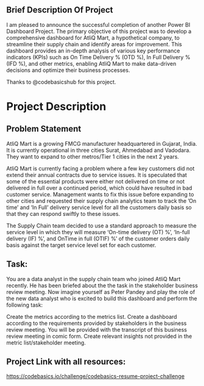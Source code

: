 
## Brief Description Of Project
I am pleased to announce the successful completion of another Power BI Dashboard Project. The primary objective of this project was to develop a comprehensive dashboard for AtliQ Mart, a hypothetical company, to streamline their supply chain and identify areas for improvement. This dashboard provides an in-depth analysis of various key performance indicators (KPIs) such as On Time Delivery % (OTD %), In Full Delivery % (IFD %), and other metrics, enabling AtliQ Mart to make data-driven decisions and optimize their business processes.

Thanks to @codebasicshub for this project.


# Project Description
## Problem Statement
AtliQ Mart is a growing FMCG manufacturer headquartered in Gujarat, India. It is currently operational in three cities Surat, Ahmedabad and Vadodara. They want to expand to other metros/Tier 1 cities in the next 2 years.

AtliQ Mart is currently facing a problem where a few key customers did not extend their annual contracts due to service issues. It is speculated that some of the essential products were either not delivered on time or not delivered in full over a continued period, which could have resulted in bad customer service. Management wants to fix this issue before expanding to other cities and requested their supply chain analytics team to track the ’On time’ and ‘In Full’ delivery service level for all the customers daily basis so that they can respond swiftly to these issues.

The Supply Chain team decided to use a standard approach to measure the service level in which they will measure ‘On-time delivery (OT) %’, ‘In-full delivery (IF) %’, and OnTime in full (OTIF) %’ of the customer orders daily basis against the target service level set for each customer.

## Task:  
You are a data analyst in the supply chain team who joined AtliQ Mart recently. He has been briefed about the the task in the stakeholder business review meeting. Now imagine yourself as Peter Pandey and play the role of the new data analyst who is excited to build this dashboard and perform the following task:

Create the metrics according to the metrics list.
Create a dashboard according to the requirements provided by stakeholders in the business review meeting. You will be provided with the transcript of this business review meeting in comic form.
Create relevant insights not provided in the metric list/stakeholder meeting.

## Project Link with all resources:
https://codebasics.io/challenge/codebasics-resume-project-challenge
